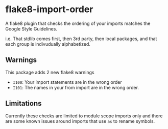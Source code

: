 flake8-import-order
===================

A flake8 plugin that checks the ordering of your imports matches the Google
Style Guidelines.

i.e. That stdlib comes first, then 3rd party, then local packages, and that
each group is indivudually alphabetized.

Warnings
--------

This package adds 2 new flake8 warnings

* ``I100``: Your import statements are in the wrong order
* ``I101``: The names in your from import are in the wrong order.

Limitations
-----------

Currently these checks are limited to module scope imports only and there are
some known issues around imports that use ``as`` to rename symbols.
